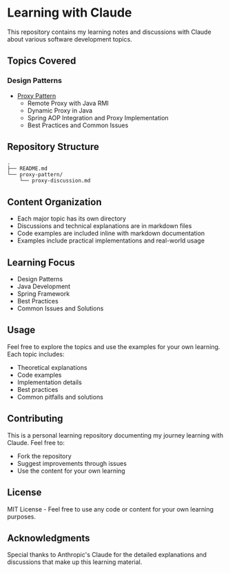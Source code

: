 # Learning with Claude

This repository contains my learning notes and discussions with Claude about various software development topics.

## Topics Covered

### Design Patterns
- [Proxy Pattern](./proxy-pattern/proxy-discussion.md)
  - Remote Proxy with Java RMI
  - Dynamic Proxy in Java
  - Spring AOP Integration and Proxy Implementation
  - Best Practices and Common Issues

## Repository Structure

```
.
├── README.md
└── proxy-pattern/
    └── proxy-discussion.md
```

## Content Organization

- Each major topic has its own directory
- Discussions and technical explanations are in markdown files
- Code examples are included inline with markdown documentation
- Examples include practical implementations and real-world usage

## Learning Focus

- Design Patterns
- Java Development
- Spring Framework
- Best Practices
- Common Issues and Solutions

## Usage

Feel free to explore the topics and use the examples for your own learning. Each topic includes:
- Theoretical explanations
- Code examples
- Implementation details
- Best practices
- Common pitfalls and solutions

## Contributing

This is a personal learning repository documenting my journey learning with Claude. Feel free to:
- Fork the repository
- Suggest improvements through issues
- Use the content for your own learning

## License

MIT License - Feel free to use any code or content for your own learning purposes.

## Acknowledgments

Special thanks to Anthropic's Claude for the detailed explanations and discussions that make up this learning material.